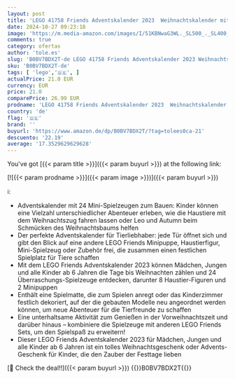 ```yaml
---
layout: post
title: 'LEGO 41758 Friends Adventskalender 2023  Weihnachtskalender mit 24 Geschenken  darunter 8 Tier-Figuren  2 Mini-Puppen und festliches Spielzeug  Advents-Geschenke zu Weihnachten für Kinder'
date: 2024-10-27 09:23:18
image: 'https://m.media-amazon.com/images/I/51KBNwaG3WL._SL500_._SL400_.jpg'
comments: true
category: ofertas
author: 'tole.es'
slug: 'B0BV7BDX2T-de LEGO 41758 Friends Adventskalender 2023 Weihnachtskalender...'
sku: 'B0BV7BDX2T-de'
tags: [ 'lego','🇩🇪', ]
actualPrice: 21.0 EUR
currency: EUR
price: 21.0
comparePrice: 26.99 EUR
prodname: 'LEGO 41758 Friends Adventskalender 2023  Weihnachtskalender mit 24 Geschenken  darunter 8 Tier-Figuren  2 Mini-Puppen und festliches Spielzeug  Advents-Geschenke zu Weihnachten für Kinder'
country: 'de'
flag: '🇩🇪'
brand: ''
buyurl: 'https://www.amazon.de/dp/B0BV7BDX2T/?tag=tolees0ca-21'
descuento: '22.19'
average: '17.3529629629628'
---
```


You've got [{{< param title >}}]({{< param buyurl >}}) at the following link:

[![{{< param prodname >}}]({{< param image >}})]({{< param buyurl >}})

ℹ️:

- Adventskalender mit 24 Mini-Spielzeugen zum Bauen: Kinder können eine Vielzahl unterschiedlicher Abenteuer erleben, wie die Haustiere mit dem Weihnachtszug fahren lassen oder Leo und Autumn beim Schmücken des Weihnachtsbaums helfen
- Der perfekte Adventskalender für Tierliebhaber: jede Tür öffnet sich und gibt den Blick auf eine andere LEGO Friends Minipuppe, Haustierfigur, Mini-Spielzeug oder Zubehör frei, die zusammen einen festlichen Spielplatz für Tiere schaffen
- Mit dem LEGO Friends Adventskalender 2023 können Mädchen, Jungen und alle Kinder ab 6 Jahren die Tage bis Weihnachten zählen und 24 Überraschungs-Spielzeuge entdecken, darunter 8 Haustier-Figuren und 2 Minipuppen
- Enthält eine Spielmatte, die zum Spielen anregt oder das Kinderzimmer festlich dekoriert, auf der die gebauten Modelle neu angeordnet werden können, um neue Abenteuer für die Tierfreunde zu schaffen
- Eine unterhaltsame Aktivität zum Genießen in der Vorweihnachtszeit und darüber hinaus – kombiniere die Spielzeuge mit anderen LEGO Friends Sets, um den Spielspaß zu erweitern!
- Dieser LEGO Friends Adventskalender 2023 für Mädchen, Jungen und alle Kinder ab 6 Jahren ist ein tolles Weihnachtsgeschenk oder Advents-Geschenk für Kinder, die den Zauber der Festtage lieben

[🛒 Check the deal!!]({{< param buyurl >}})
{{<world>}}B0BV7BDX2T{{</world>}}
